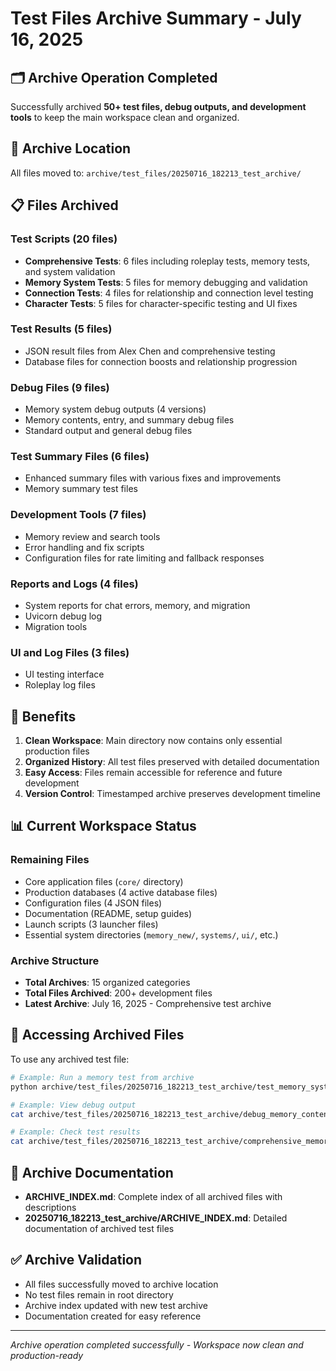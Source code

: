 # Test Files Archive Summary - July 16, 2025

## 🗂️ Archive Operation Completed

Successfully archived **50+ test files, debug outputs, and development tools** to keep the main workspace clean and organized.

## 📁 Archive Location

All files moved to: `archive/test_files/20250716_182213_test_archive/`

## 📋 Files Archived

### Test Scripts (20 files)
- **Comprehensive Tests**: 6 files including roleplay tests, memory tests, and system validation
- **Memory System Tests**: 5 files for memory debugging and validation
- **Connection Tests**: 4 files for relationship and connection level testing
- **Character Tests**: 5 files for character-specific testing and UI fixes

### Test Results (5 files)
- JSON result files from Alex Chen and comprehensive testing
- Database files for connection boosts and relationship progression

### Debug Files (9 files)
- Memory system debug outputs (4 versions)
- Memory contents, entry, and summary debug files
- Standard output and general debug files

### Test Summary Files (6 files)
- Enhanced summary files with various fixes and improvements
- Memory summary test files

### Development Tools (7 files)
- Memory review and search tools
- Error handling and fix scripts
- Configuration files for rate limiting and fallback responses

### Reports and Logs (4 files)
- System reports for chat errors, memory, and migration
- Uvicorn debug log
- Migration tools

### UI and Log Files (3 files)
- UI testing interface
- Roleplay log files

## 🎯 Benefits

1. **Clean Workspace**: Main directory now contains only essential production files
2. **Organized History**: All test files preserved with detailed documentation
3. **Easy Access**: Files remain accessible for reference and future development
4. **Version Control**: Timestamped archive preserves development timeline

## 📊 Current Workspace Status

### Remaining Files
- Core application files (`core/` directory)
- Production databases (4 active database files)
- Configuration files (4 JSON files)
- Documentation (README, setup guides)
- Launch scripts (3 launcher files)
- Essential system directories (`memory_new/`, `systems/`, `ui/`, etc.)

### Archive Structure
- **Total Archives**: 15 organized categories
- **Total Files Archived**: 200+ development files
- **Latest Archive**: July 16, 2025 - Comprehensive test archive

## 🔄 Accessing Archived Files

To use any archived test file:

```bash
# Example: Run a memory test from archive
python archive/test_files/20250716_182213_test_archive/test_memory_system_simple.py

# Example: View debug output
cat archive/test_files/20250716_182213_test_archive/debug_memory_contents.txt

# Example: Check test results
cat archive/test_files/20250716_182213_test_archive/comprehensive_memory_test_results.json
```

## 📝 Archive Documentation

- **ARCHIVE_INDEX.md**: Complete index of all archived files with descriptions
- **20250716_182213_test_archive/ARCHIVE_INDEX.md**: Detailed documentation of archived test files

## ✅ Archive Validation

- All files successfully moved to archive location
- No test files remain in root directory
- Archive index updated with new test archive
- Documentation created for easy reference

---

*Archive operation completed successfully - Workspace now clean and production-ready* 